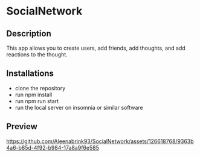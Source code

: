 # SocialNetwork

## Description
This app allows you to create users, add friends, add thoughts, and add reactions to the thought.

## Installations
- clone the repository
- run npm install
- run npm run start
- run the local server on insomnia or similar software

## Preview

https://github.com/Aleenabrink93/SocialNetwork/assets/126618768/9363b4a6-b85d-4f92-b984-17a8a9f6e585

